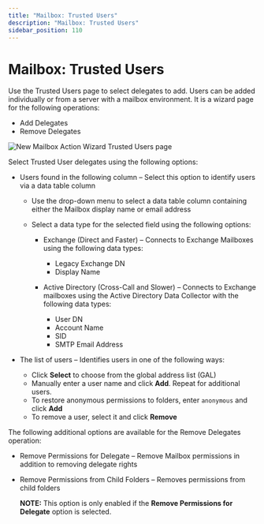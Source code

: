 ```yaml
---
title: "Mailbox: Trusted Users"
description: "Mailbox: Trusted Users"
sidebar_position: 110
---
```


# Mailbox: Trusted Users

Use the Trusted Users page to select delegates to add. Users can be added individually or from a
server with a mailbox environment. It is a wizard page for the following operations:

- Add Delegates
- Remove Delegates

![New Mailbox Action Wizard Trusted Users page](/img/product_docs/accessanalyzer/11.6/admin/action/mailbox/trustedusers.webp)

Select Trusted User delegates using the following options:

- Users found in the following column – Select this option to identify users via a data table column

    - Use the drop-down menu to select a data table column containing either the Mailbox display
      name or email address
    - Select a data type for the selected field using the following options:

        - Exchange (Direct and Faster) – Connects to Exchange Mailboxes using the following data
          types:

            - Legacy Exchange DN
            - Display Name

        - Active Directory (Cross-Call and Slower) – Connects to Exchange mailboxes using the Active
          Directory Data Collector with the following data types:

            - User DN
            - Account Name
            - SID
            - SMTP Email Address

- The list of users – Identifies users in one of the following ways:

    - Click **Select** to choose from the global address list (GAL)
    - Manually enter a user name and click **Add**. Repeat for additional users.
    - To restore anonymous permissions to folders, enter `anonymous` and click **Add**
    - To remove a user, select it and click **Remove**

The following additional options are available for the Remove Delegates operation:

- Remove Permissions for Delegate – Remove Mailbox permissions in addition to removing delegate
  rights
- Remove Permissions from Child Folders – Removes permissions from child folders

    **NOTE:** This option is only enabled if the **Remove Permissions for Delegate** option is
    selected.
